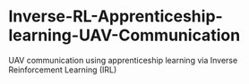 # Inverse-RL-Apprenticeship-learning-UAV-Communication
UAV communication using apprenticeship learning via Inverse Reinforcement Learning (IRL)

